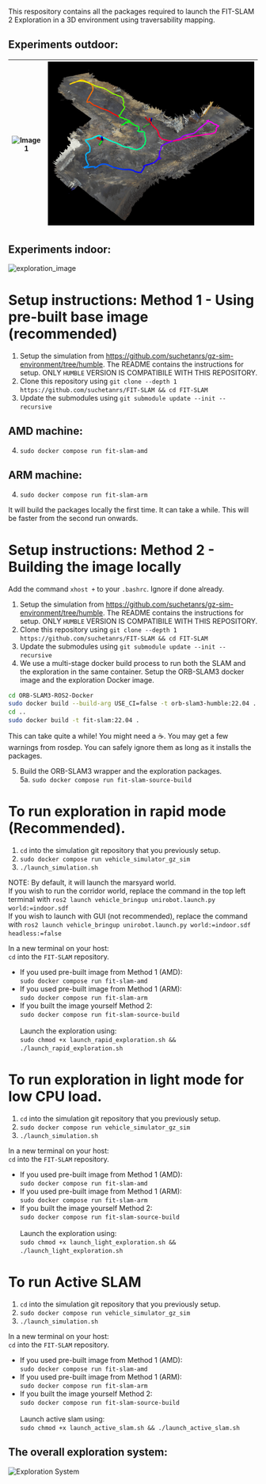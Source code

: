 This respository contains all the packages required to launch the FIT-SLAM 2 Exploration in a 3D environment using traversability mapping.

## Experiments outdoor:
| ![Image 1](/images/outdoor-session.gif) | ![Image 2](/images/outdoor-session-map.png) |
|-------------------------|-------------------------|

## Experiments indoor:
![exploration_image](/images/exploration-session.gif?raw=true "Exploration Image")

# Setup instructions: Method 1 - Using pre-built base image (recommended)

1. Setup the simulation from https://github.com/suchetanrs/gz-sim-environment/tree/humble. The README contains the instructions for setup. ONLY `HUMBLE` VERSION IS COMPATIBILE WITH THIS REPOSITORY.
2. Clone this repository using ```git clone --depth 1 https://github.com/suchetanrs/FIT-SLAM && cd FIT-SLAM```
3. Update the submodules using ```git submodule update --init --recursive```
## AMD machine:
4. ```sudo docker compose run fit-slam-amd```<br>
## ARM machine:
4. ```sudo docker compose run fit-slam-arm```<br>

It will build the packages locally the first time. It can take a while. This will be faster from the second run onwards.

# Setup instructions: Method 2 - Building the image locally

Add the command ```xhost +``` to your ```.bashrc```. Ignore if done already.

1. Setup the simulation from https://github.com/suchetanrs/gz-sim-environment/tree/humble. The README contains the instructions for setup. ONLY `HUMBLE` VERSION IS COMPATIBILE WITH THIS REPOSITORY.
2. Clone this repository using ```git clone --depth 1 https://github.com/suchetanrs/FIT-SLAM && cd FIT-SLAM```
3. Update the submodules using ```git submodule update --init --recursive```
4. We use a multi-stage docker build process to run both the SLAM and the exploration in the same container.
Setup the ORB-SLAM3 docker image and the exploration Docker image.
```sh
cd ORB-SLAM3-ROS2-Docker
sudo docker build --build-arg USE_CI=false -t orb-slam3-humble:22.04 .
cd ..
sudo docker build -t fit-slam:22.04 .
``` 
This can take quite a while! You might need a ☕. You may get a few warnings from rosdep. You can safely ignore them as long as it installs the packages.

5. Build the ORB-SLAM3 wrapper and the exploration packages.<br>
5a. ```sudo docker compose run fit-slam-source-build```<br>

# To run exploration in rapid mode (Recommended).

1. ```cd``` into the simulation git repository that you previously setup.
2. ```sudo docker compose run vehicle_simulator_gz_sim```
3. ```./launch_simulation.sh```

NOTE: By default, it will launch the marsyard world. <br>
If you wish to run the corridor world, replace the command in the top left terminal with `ros2 launch vehicle_bringup unirobot.launch.py world:=indoor.sdf`<br>
If you wish to launch with GUI (not recommended), replace the command with `ros2 launch vehicle_bringup unirobot.launch.py world:=indoor.sdf headless:=false`<br>

In a new terminal on your host: <br>
```cd``` into the ```FIT-SLAM``` repository. <br>
- If you used pre-built image from Method 1 (AMD): <br>
```sudo docker compose run fit-slam-amd``` <br>
- If you used pre-built image from Method 1 (ARM): <br>
```sudo docker compose run fit-slam-arm``` <br>
- If you built the image yourself Method 2: <br>
```sudo docker compose run fit-slam-source-build``` <br> <br>
Launch the exploration using: <br>
```sudo chmod +x launch_rapid_exploration.sh && ./launch_rapid_exploration.sh```

# To run exploration in light mode for low CPU load.

1. ```cd``` into the simulation git repository that you previously setup.
2. ```sudo docker compose run vehicle_simulator_gz_sim```
3. ```./launch_simulation.sh```

In a new terminal on your host: <br>
```cd``` into the ```FIT-SLAM``` repository. <br>
- If you used pre-built image from Method 1 (AMD): <br>
```sudo docker compose run fit-slam-amd``` <br>
- If you used pre-built image from Method 1 (ARM): <br>
```sudo docker compose run fit-slam-arm``` <br>
- If you built the image yourself Method 2: <br>
```sudo docker compose run fit-slam-source-build``` <br> <br>
Launch the exploration using: <br>
```sudo chmod +x launch_light_exploration.sh && ./launch_light_exploration.sh```

# To run Active SLAM

1. ```cd``` into the simulation git repository that you previously setup.
2. ```sudo docker compose run vehicle_simulator_gz_sim```
3. ```./launch_simulation.sh```

In a new terminal on your host: <br>
```cd``` into the ```FIT-SLAM``` repository. <br>
- If you used pre-built image from Method 1 (AMD): <br>
```sudo docker compose run fit-slam-amd``` <br>
- If you used pre-built image from Method 1 (ARM): <br>
```sudo docker compose run fit-slam-arm``` <br>
- If you built the image yourself Method 2: <br>
```sudo docker compose run fit-slam-source-build``` <br> <br>
Launch active slam using: <br>
```sudo chmod +x launch_active_slam.sh && ./launch_active_slam.sh```


## The overall exploration system:

![Exploration System](/images/exploration-system.jpg)